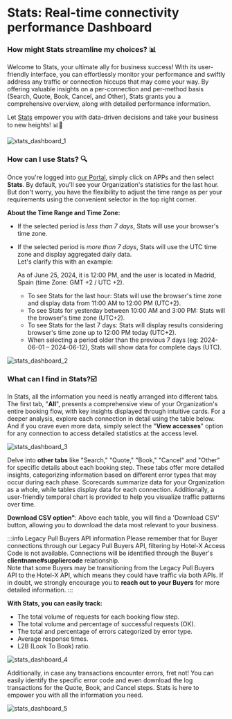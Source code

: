﻿---
sidebar_position: 1
---

# Stats: Real-time connectivity performance Dashboard

### How might Stats streamline my choices?  📊
Welcome to Stats, your ultimate ally for business success! With its user-friendly interface, you can effortlessly monitor your performance and swiftly address any traffic or connection hiccups that may come your way. By offering valuable insights on a per-connection and per-method basis (Search, Quote, Book, Cancel, and Other), Stats grants you a comprehensive overview, along with detailed performance information.

Let [Stats](https://app.travelgatex.com/apps/stats) empower you with data-driven decisions and take your business to new heights! 📊🚀

![stats_dashboard_1](https://storage.travelgate.com/kbase/stats_dashboard_1.jpg)

### How can I use Stats? 🔍
Once you're logged into [our Portal](https://www.travelgate.com/), simply click on APPs and then select **Stats**. By default, you'll see your Organization's statistics for the last hour. But don't worry, you have the flexibility to adjust the time range as per your requirements using the convenient selector in the top right corner.

**About the Time Range and Time Zone:**  

- If the selected period is *less than 7 days*, Stats will use your browser's time zone.
- If the selected period is *more than 7 days*, Stats will use the UTC time zone and display aggregated daily data.  
Let's clarify this with an example:  

    As of June 25, 2024, it is 12:00 PM, and the user is located in Madrid, Spain (time Zone: GMT +2 / UTC +2).
    - To see Stats for the last hour: Stats will use the browser's time zone and display data from 11:00 AM to 12:00 PM (UTC+2).
    - To see Stats for yesterday between 10:00 AM and 3:00 PM: Stats will the browser's time zone (UTC+2).
    - To see Stats for the last 7 days: Stats will display results considering browser's time zone up to 12:00 PM today (UTC+2).
    - When selecting a period older than the previous 7 days (eg: 2024-06-01  – 2024-06-12), Stats will show data for complete days (UTC).


![stats_dashboard_2](https://storage.travelgate.com/kbase/stats_dashboard_2.jpg)

### What can I find in Stats?☑️

In Stats, all the information you need is neatly arranged into different tabs. The first tab, "**All**", presents a comprehensive view of your Organization's entire booking flow, with key insights displayed through intuitive cards. For a deeper analysis, explore each connection in detail using the table below. And if you crave even more data, simply select the "**View accesses**" option for any connection to access detailed statistics at the access level.

![stats_dashboard_3](https://storage.travelgate.com/kbase/stats_dashboard_3.jpg)

Delve into **other tabs** like "Search," "Quote," "Book," "Cancel" and "Other" for specific details about each booking step. These tabs offer more detailed insights, categorizing information based on different error types that may occur during each phase. Scorecards summarize data for your Organization as a whole, while tables display data for each connection. Additionally, a user-friendly temporal chart is provided to help you visualize traffic patterns over time.

**Download CSV option"**: Above each table, you will find a 'Download CSV' button, allowing you to download the data most relevant to your business.

:::info Legacy Pull Buyers API information
Please remember that for Buyer connections through our Legacy Pull Buyers API, filtering by Hotel-X Access Code is not available. Connections will be identified through the Buyer's **clientname#suppliercode** relationship.  
Note that some Buyers may be transitioning from the Legacy Pull Buyers API to the Hotel-X API, which means they could have traffic via both APIs. If in doubt, we strongly encourage you to **reach out to your Buyers** for more detailed information.
:::

**With Stats, you can easily track:**

- The total volume of requests for each booking flow step.
- The total volume and percentage of successful requests (OK).
- The total and percentage of errors categorized by error type.
- Average response times.
- L2B (Look To Book) ratio.


![stats_dashboard_4](https://storage.travelgate.com/kbase/stats_dashboard_4.jpg)

Additionally, in case any transactions encounter errors, fret not! You can easily identify the specific error code and even download the log transactions for the Quote, Book, and Cancel steps. Stats is here to empower you with all the information you need.

![stats_dashboard_5](https://storage.travelgate.com/kbase/stats_dashboard_5.jpg)

 